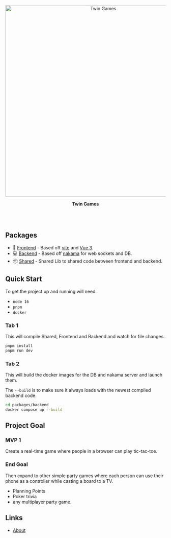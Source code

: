 <p align='center'>
  <img src='https://images.unsplash.com/photo-1611996575749-79a3a250f948?ixlib=rb-1.2.1&ixid=MnwxMjA3fDB8MHxwaG90by1wYWdlfHx8fGVufDB8fHx8&auto=format&fit=crop&w=1470&q=80' alt='Twin Games' width='600'/>
</p>

<p align='center'>
  <b>Twin Games</b><br>
</p>

<br>
<!--
<p align='center'>
<a href="https://vitesse.netlify.app/">Live Demo</a>
</p>
-->
<br>

## Packages

- 🎨 [Frontend](./packages/frontend) - Based off [vite](https://vitejs.dev/) and [Vue 3](https://v3.vuejs.org/).
- 💻 [Backend](./packages/backend) - Based off [nakama](https://github.com/heroiclabs/nakama/) for web sockets and DB.
- 📦 [Shared](./packages/shared) - Shared Lib to shared code between frontend and backend.

## Quick Start

To get the project up and running will need.

- `node 16`
- `pnpm`
- `docker`

### Tab 1

This will compile Shared, Frontend and Backend and watch for file changes.

```bash
pnpm install
pnpm run dev
```

### Tab 2

This will build the docker images for the DB and nakama server and launch them.

The `--build` is to make sure it always loads with the newest compiled backend code.

```bash
cd packages/backend
docker compose up --build
```

## Project Goal

### MVP 1

Create a real-time game where people in a browser can play tic-tac-toe.

### End Goal

Then expand to other simple party games where each person can use their phone as a controller while casting a board to a TV.

- Planning Points
- Poker trivia
- any multiplayer party game.

## Links

- [About](./about.md)
